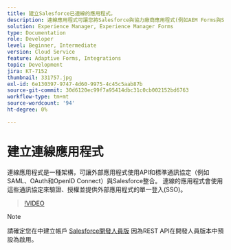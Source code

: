 ```yaml
---
title: 建立Salesforce已連線的應用程式。
description: 連線應用程式可讓您將Salesforce與協力廠商應用程式(例如AEM Forms與Salesforce)整合。
solution: Experience Manager, Experience Manager Forms
type: Documentation
role: Developer
level: Beginner, Intermediate
version: Cloud Service
feature: Adaptive Forms, Integrations
topic: Development
jira: KT-7152
thumbnail: 331757.jpg
exl-id: 6e130397-9747-4d60-9975-4c45c5aab87b
source-git-commit: 30d6120ec99f7a95414dbc31c0cb002152bd6763
workflow-type: tm+mt
source-wordcount: '94'
ht-degree: 0%

---
```


# 建立連線應用程式

連線應用程式是一種架構，可讓外部應用程式使用API和標準通訊協定（例如SAML、OAuth和OpenID Connect）與Salesforce整合。 連線的應用程式會使用這些通訊協定來驗證、授權並提供外部應用程式的單一登入(SSO)。

>[!VIDEO](https://video.tv.adobe.com/v/331757?quality=12&learn=on)

>[!NOTE]
>請確定您在中建立帳戶 [Salesforce開發人員版](https://developer.salesforce.com/signup) 因為REST API在開發人員版本中預設為啟用。
